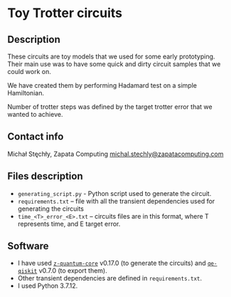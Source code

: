 # Toy Trotter circuits

## Description

These circuits are toy models that we used for some early prototyping. Their main use was to have some quick and dirty circuit samples that we could work on.

We have created them by performing Hadamard test on a simple Hamiltonian.

Number of trotter steps was defined by the target trotter error that we wanted to achieve.

## Contact info

Michał Stęchły, Zapata Computing
michal.stechly@zapatacomputing.com

## Files description

- `generating_script.py` - Python script used to generate the circuit.
- `requirements.txt` – file with all the transient dependencies used for generating the circuits
- `time_<T>_error_<E>.txt` – circuits files are in this format, where T represents time, and E target error.

## Software

- I have used [`z-quantum-core`](https://github.com/zapatacomputing/z-quantum-core) v0.17.0 (to generate the circuits) and [`qe-qiskit`](https://github.com/zapatacomputing/qe-qiskit) v0.7.0 (to export them).
- Other transient dependencies are defined in `requirements.txt`. 
- I used Python 3.7.12.

